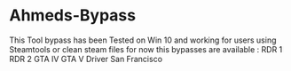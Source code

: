 # Ahmeds-Bypass
This Tool bypass has been Tested on Win 10 and working for users using Steamtools or clean steam files 
for now this bypasses are available :
RDR 1
RDR 2
GTA IV
GTA V
Driver San Francisco
